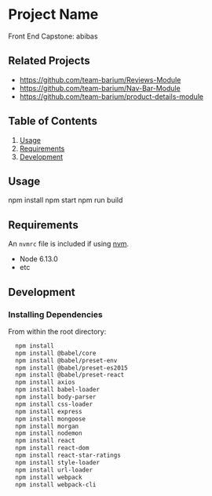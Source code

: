 # Project Name

Front End Capstone: abibas

## Related Projects

  - https://github.com/team-barium/Reviews-Module
  - https://github.com/team-barium/Nav-Bar-Module
  - https://github.com/team-barium/product-details-module

## Table of Contents

1. [Usage](#Usage)
1. [Requirements](#requirements)
1. [Development](#development)

## Usage

npm install
npm start
npm run build

## Requirements

An `nvmrc` file is included if using [nvm](https://github.com/creationix/nvm).

- Node 6.13.0
- etc

## Development

### Installing Dependencies

From within the root directory:

```sh
  npm install
  npm install @babel/core
  npm install @babel/preset-env
  npm install @babel/preset-es2015
  npm install @babel/preset-react
  npm install axios
  npm install babel-loader
  npm install body-parser
  npm install css-loader
  npm install express
  npm install mongoose
  npm install morgan
  npm install nodemon
  npm install react
  npm install react-dom
  npm install react-star-ratings
  npm install style-loader
  npm install url-loader
  npm install webpack
  npm install webpack-cli
  ```

